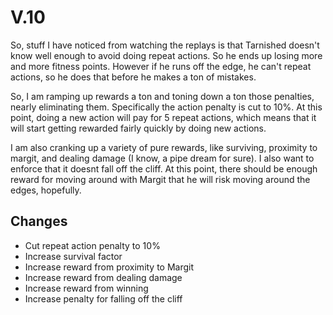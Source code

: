 # V.10

So, stuff I have noticed from watching the replays is that Tarnished doesn't know well enough to avoid doing repeat actions. So he ends up losing more and more fitness points. However if he runs off the edge, he can't repeat actions, so he does that before he makes a ton of mistakes.

So, I am ramping up rewards a ton and toning down a ton those penalties, nearly eliminating them. Specifically the action penalty is cut to 10%. At this point, doing a new action will pay for 5 repeat actions, which means that it will start getting rewarded fairly quickly by doing new actions.

I am also cranking up a variety of pure rewards, like surviving, proximity to margit, and dealing damage (I know, a pipe dream for sure). I also want to enforce that it doesnt fall off the cliff. At this point, there should be enough reward for moving around with Margit that he will risk moving around the edges, hopefully.

## Changes
- Cut repeat action penalty to 10%
- Increase survival factor
- Increase reward from proximity to Margit
- Increase reward from dealing damage
- Increase reward from winning
- Increase penalty for falling off the cliff